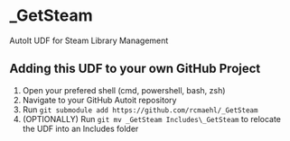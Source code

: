 # _GetSteam
AutoIt UDF for Steam Library Management

## Adding this UDF to your own GitHub Project

1. Open your prefered shell (cmd, powershell, bash, zsh)
2. Navigate to your GitHub Autoit repository
3. Run `git submodule add https://github.com/rcmaehl/_GetSteam`
4. (OPTIONALLY) Run `git mv _GetSteam Includes\_GetSteam` to relocate the UDF into an Includes folder

